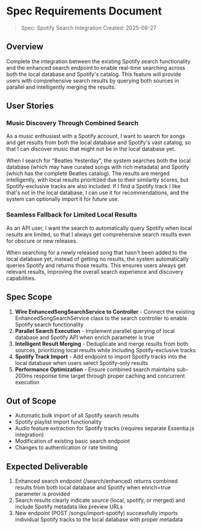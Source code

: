 # Spec Requirements Document

> Spec: Spotify Search Integration
> Created: 2025-08-27

## Overview

Complete the integration between the existing Spotify search functionality and the enhanced search endpoint to enable real-time searching across both the local database and Spotify's catalog. This feature will provide users with comprehensive search results by querying both sources in parallel and intelligently merging the results.

## User Stories

### Music Discovery Through Combined Search

As a music enthusiast with a Spotify account, I want to search for songs and get results from both the local database and Spotify's vast catalog, so that I can discover music that might not be in the local database yet.

When I search for "Beatles Yesterday", the system searches both the local database (which may have curated songs with rich metadata) and Spotify (which has the complete Beatles catalog). The results are merged intelligently, with local results prioritized due to their similarity scores, but Spotify-exclusive tracks are also included. If I find a Spotify track I like that's not in the local database, I can use it for recommendations, and the system can optionally import it for future use.

### Seamless Fallback for Limited Local Results  

As an API user, I want the search to automatically query Spotify when local results are limited, so that I always get comprehensive search results even for obscure or new releases.

When searching for a newly released song that hasn't been added to the local database yet, instead of getting no results, the system automatically queries Spotify and returns those results. This ensures users always get relevant results, improving the overall search experience and discovery capabilities.

## Spec Scope

1. **Wire EnhancedSongSearchService to Controller** - Connect the existing EnhancedSongSearchService class to the search controller to enable Spotify search functionality
2. **Parallel Search Execution** - Implement parallel querying of local database and Spotify API when enrich parameter is true
3. **Intelligent Result Merging** - Deduplicate and merge results from both sources, prioritizing local results while including Spotify-exclusive tracks
4. **Spotify Track Import** - Add endpoint to import Spotify tracks into the local database when users select Spotify-only results
5. **Performance Optimization** - Ensure combined search maintains sub-200ms response time target through proper caching and concurrent execution

## Out of Scope

- Automatic bulk import of all Spotify search results
- Spotify playlist import functionality  
- Audio feature extraction for Spotify tracks (requires separate Essentia.js integration)
- Modification of existing basic search endpoint
- Changes to authentication or rate limiting

## Expected Deliverable

1. Enhanced search endpoint (/search/enhanced) returns combined results from both local database and Spotify when enrich=true parameter is provided
2. Search results clearly indicate source (local, spotify, or merged) and include Spotify metadata like preview URLs
3. New endpoint (POST /songs/import-spotify) successfully imports individual Spotify tracks to the local database with proper metadata